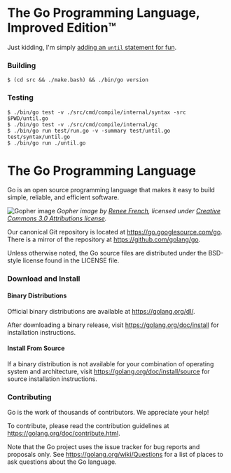 # The Go Programming Language, Improved Edition™

Just kidding, I'm simply [adding an `until` statement for fun][until].

### Building

```console
$ (cd src && ./make.bash) && ./bin/go version
```

### Testing

```console
$ ./bin/go test -v ./src/cmd/compile/internal/syntax -src $PWD/until.go
$ ./bin/go test -v ./src/cmd/compile/internal/gc
$ ./bin/go run test/run.go -v -summary test/until.go test/syntax/until.go
$ ./bin/go run ./until.go
```

# The Go Programming Language

Go is an open source programming language that makes it easy to build simple,
reliable, and efficient software.

![Gopher image](https://golang.org/doc/gopher/fiveyears.jpg)
*Gopher image by [Renee French][rf], licensed under [Creative Commons 3.0 Attributions license][cc3-by].*

Our canonical Git repository is located at https://go.googlesource.com/go.
There is a mirror of the repository at https://github.com/golang/go.

Unless otherwise noted, the Go source files are distributed under the
BSD-style license found in the LICENSE file.

### Download and Install

#### Binary Distributions

Official binary distributions are available at https://golang.org/dl/.

After downloading a binary release, visit https://golang.org/doc/install
for installation instructions.

#### Install From Source

If a binary distribution is not available for your combination of
operating system and architecture, visit
https://golang.org/doc/install/source
for source installation instructions.

### Contributing

Go is the work of thousands of contributors. We appreciate your help!

To contribute, please read the contribution guidelines at https://golang.org/doc/contribute.html.

Note that the Go project uses the issue tracker for bug reports and
proposals only. See https://golang.org/wiki/Questions for a list of
places to ask questions about the Go language.

[rf]: https://reneefrench.blogspot.com/
[cc3-by]: https://creativecommons.org/licenses/by/3.0/
[until]: https://eli.thegreenplace.net/2019/go-compiler-internals-adding-a-new-statement-to-go-part-1/

